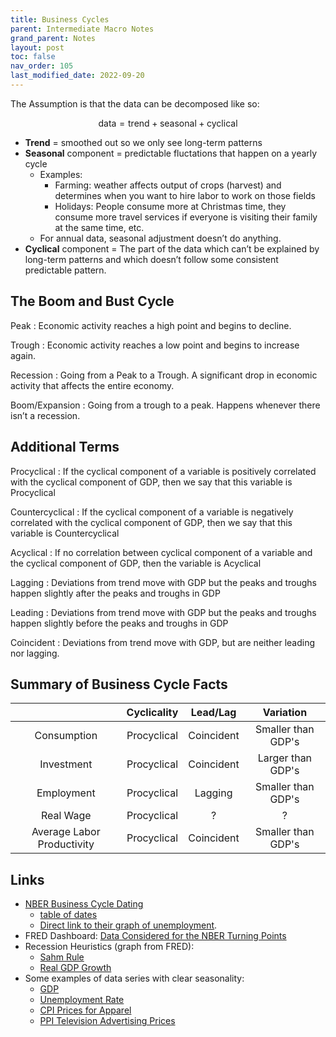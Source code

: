 ```yaml
---
title: Business Cycles
parent: Intermediate Macro Notes
grand_parent: Notes
layout: post
toc: false
nav_order: 105
last_modified_date: 2022-09-20
---
```




The Assumption is that the data can be decomposed like so:

$$\text{data} = \text{trend} + \text{seasonal} + \text{cyclical}$$

- **Trend** = smoothed out so we only see long-term patterns
- **Seasonal** component = predictable fluctations that happen on a yearly cycle
    - Examples:
        - Farming: weather affects output of crops (harvest) and determines when you want to hire labor to work on those fields
        - Holidays: People consume more at Christmas time, they consume more travel services if everyone is visiting their family at the same time, etc.
    - For annual data, seasonal adjustment doesn’t do anything.
- **Cyclical** component = The part of the data which can’t be explained by long-term patterns and which doesn’t follow some consistent predictable pattern.

## The Boom and Bust Cycle

Peak
: Economic activity reaches a high point and begins to decline.

Trough
: Economic activity reaches a low point and begins to increase again.

Recession
: Going from a Peak to a Trough. A significant drop in economic activity that affects the entire economy.

Boom/Expansion
: Going from a trough to a peak. Happens whenever there isn’t a recession.



## Additional Terms

Procyclical
: If the cyclical component of a variable is positively correlated with the cyclical component of GDP, then we say that this variable is Procyclical

Countercyclical
: If the cyclical component of a variable is negatively correlated with the cyclical component of GDP, then we say that this variable is Countercyclical

Acyclical
: If no correlation between cyclical component of a variable and the cyclical component of GDP, then the variable is Acyclical

Lagging
: Deviations from trend move with GDP but the peaks and troughs happen slightly after the peaks and troughs in GDP

Leading
: Deviations from trend move with GDP but the peaks and troughs happen slightly before the peaks and troughs in GDP

Coincident
: Deviations from trend move with GDP, but are neither leading nor lagging.



## Summary of Business Cycle Facts

|  | Cyclicality | Lead/Lag | Variation |
|:-:|:-:|:-:|:-:|
| Consumption | Procyclical | Coincident | Smaller than GDP's |
| Investment | Procyclical | Coincident | Larger than GDP's |
| Employment | Procyclical | Lagging | Smaller than GDP's |
| Real Wage | Procyclical | ? | ? |
| Average Labor Productivity | Procyclical | Coincident | Smaller than GDP's |



## Links

- [NBER Business Cycle Dating](https://www.nber.org/research/business-cycle-dating)
    - [table of dates](https://www.nber.org/research/data/us-business-cycle-expansions-and-contractions)
    - [Direct link to their graph of unemployment](https://datawrapper.dwcdn.net/7lRs9/22/).
- FRED Dashboard: [Data Considered for the NBER Turning Points](https://fredaccount.stlouisfed.org/public/dashboard/84408)
- Recession Heuristics (graph from FRED):
    - [Sahm Rule](https://fred.stlouisfed.org/series/SAHMREALTIME)
    - [Real GDP Growth](https://fred.stlouisfed.org/graph/?g=T4L8)
- Some examples of data series with clear seasonality:
    - [GDP](https://fred.stlouisfed.org/graph/?g=TU8i)
    - [Unemployment Rate](https://fred.stlouisfed.org/graph/?id=UNRATE,UNRATENSA,)
    - [CPI Prices for Apparel](https://fred.stlouisfed.org/graph/?id=CPIAPPSL,CPIAPPNS,)
    - [PPI Television Advertising Prices](https://fred.stlouisfed.org/series/WPU362)

<!--
https://fred.stlouisfed.org/graph/?id=GDI,GDP,

http://econbrowser.com/recession-index
https://fred.stlouisfed.org/series/JHGDPBRINDX
-->


<!--
FRED Recession Dashboard
https://fredblog.stlouisfed.org/2022/08/the-data-and-determinations-behind-dating-business-cycle-peaks-and-troughs/
https://fredblog.stlouisfed.org/2021/08/discrepancies-in-dating-recessions/

https://news.research.stlouisfed.org/2022/09/teaching-the-economics-of-recessions-bring-fred-into-the-classroom-september-2022/
https://en.wikipedia.org/wiki/Sahm_Rule


-->